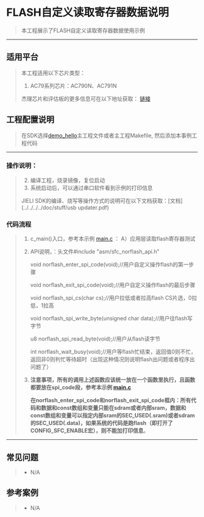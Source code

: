 ﻿# FLASH自定义读取寄存器数据说明

> 本工程展示了FLASH自定义读取寄存器数据使用示例

---

## 适用平台

> 本工程适用以下芯片类型：
> 1. AC79系列芯片：AC790N、AC791N
>
> 杰理芯片和评估板的更多信息可在以下地址获取：
> [链接](https://shop321455197.taobao.com/?spm=a230r.7195193.1997079397.2.2a6d391d3n5udo)

## 工程配置说明

> 在SDK选择[demo_hello](../../../../apps/demo_hello/board)主工程文件或者主工程Makefile, 然后添加本事例工程代码

---



### 操作说明：

> 2. 编译工程，烧录镜像，复位启动
> 3. 系统启动后，可以通过串口软件看到示例的打印信息
>
> JIELI SDK的编译、烧写等操作方式的说明可在以下文档获取：[文档](../../../../doc/stuff/usb updater.pdf)

### 代码流程

> 1. c_main()入口，参考本示例 [main.c](main.c) ：
>     A）应用层读取flash寄存器测试
>
> 2. API说明，：头文件#include "asm/sfc_norflash_api.h"
>
>     void norflash_enter_spi_code(void);//用户自定义操作flash的第一步骤
>
>     void norflash_exit_spi_code(void);//用户自定义操作flash的最后步骤
>
>     void norflash_spi_cs(char cs);//用户拉低或者拉高flash CS片选，0拉低，1拉高
>
>     void norflash_spi_write_byte(unsigned char data);//用户往flash写字节
>
>     u8 norflash_spi_read_byte(void);//用户从flash读字节
>
>     int norflash_wait_busy(void);//用户等flash忙结束，返回值0则不忙，返回非0则判忙等待超时（出现这种情况则说明flash出问题或者程序出问题了）
>
> 3. **注意事项，所有的调用上述函数应该统一放在一个函数里执行，且函数都要放在spi_code段，参考本示例 [main.c](main.c)** 
>
>     **在norflash_enter_spi_code和norflash_exit_spi_code框内：所有代码和数据和const数组和变量只能在sdram或者内部sram，数据和const数组和变量可以指定内部sram的SEC_USED(.sram)或者sdram的SEC_USED(.data)，如果系统的代码是跑flash（即打开了CONFIG_SFC_ENABLE宏），则不能加打印信息**。
---

## 常见问题

> * N/A

## 参考案例

> * N/A